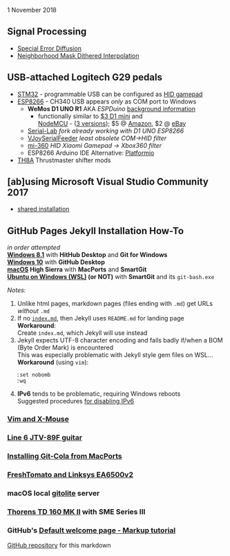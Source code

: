 1 November 2018  
## Signal Processing
- [Special Error Diffusion](ImageProcessing/sped.html)
- [Neighborhood Mask Dithered Interpolation](ImageProcessing/NMDI.html)

## USB-attached Logitech G29 pedals
- [STM32](pedals/STM32) - programmable USB can be configured as [HID gamepad](Windows/HID)
- [ESP8266](pedals/ESP8266) - CH340 USB appears *only* as COM port to Windows
  - **WeMos D1 UNO R1** AKA *ESPDuino* [background information](Arduino/ESPDuino)
    - functionally similar to [$3 D1 mini](https://www.ebay.com/p/2232496538) and  
 [NodeMCU](https://en.wikipedia.org/wiki/NodeMCU) - ([3 versions](https://frightanic.com/iot/comparison-of-esp8266-nodemcu-development-boards/));
  $5 @ [Amazon](https://www.amazon.com/dp/B07F61FG7V),
  $2 @ [eBay](https://www.ebay.com/itm/192777702474)
  - [Serial-Lab](Windows/SerialLab) *fork already working with D1 UNO ESP8266*
  - [VJoySerialFeeder](Arduino/VJoySerialFeeder) *least obsolete COM->HID filter*
  - [mi-360](Arduino/mi360) *HID Xiaomi Gamepad -> Xbox360 filter*
  - ESP8266 Arduino IDE Alternative: [Platformio](https://blog.squix.org/2016/01/esp8266-arduino-ide-alternative.html)
- [TH8A](pedals/TH8A/TH8A) Thrustmaster shifter mods

## [ab]using Microsoft Visual Studio Community 2017
* [shared installation](VSC2017)

## GitHub Pages Jekyll Installation How-To
*in order attempted*  
**[Windows 8.1](GitHubPages)**  with **HitHub Desktop** and **Git for Windows**  
**[Windows 10](GitHubW10)** with **GitHub Desktop**   
**[macOS](GitHubMac) High Sierra** with **MacPorts** and **SmartGit**  
**[Ubuntu on Windows (WSL)](GitHubWSL) (or NOT)** with **SmartGit**  and its `git-bash.exe`

*Notes:*
1. Unlike html pages, markdown pages (files ending with `.md`) get URLs *without* `.md`  
2. If no [`index.md`](/), then Jekyll uses `README.md` for landing page  
   **Workaround**:  
   Create `index.md`, which Jekyll will use instead  
3. Jekyll expects UTF-8 character encoding and fails badly if/when a BOM (Byte Order Mark) is encountered  
   This was especially problematic with Jekyll style gem files on WSL...  
   **Workaround** (using `vim`):  
```
   :set nobomb
   :wq
```
4. **IPv6** tends to be problematic, requiring Windows reboots  
   Suggested procedures [for disabling IPv6](https://help.my-private-network.co.uk/support/solutions/articles/6000158531-how-to-disable-ipv6-on-windows-10)

### [Vim and X-Mouse](VimTXmouse)
### [Line 6 JTV-89F guitar](JTV89F/Variax)
### [Installing Git-Cola from MacPorts](GitColaMacPorts)
### [FreshTomato and Linksys EA6500v2](FreshTomato)
### macOS local [gitolite](MacGit) server
### [Thorens TD 160 MK II](ThorensTD126MKII/README.md) with SME Series III
### GitHub's [Default welcome page - Markup tutorial](Welcome)

[GitHub repository](https://github.com/blekenbleu/blekenbleu.github.io)
for this markdown
